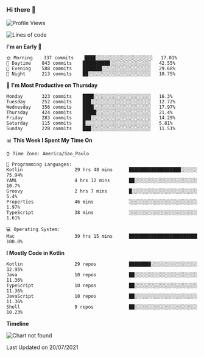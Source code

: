 ### Hi there 👋

<!--
**fernandonogueira/fernandonogueira** is a ✨ _special_ ✨ repository because its `README.md` (this file) appears on your GitHub profile.

Here are some ideas to get you started:

- 🔭 I’m currently working on ...
- 🌱 I’m currently learning ...
- 👯 I’m looking to collaborate on ...
- 🤔 I’m looking for help with ...
- 💬 Ask me about ...
- 📫 How to reach me: ...
- 😄 Pronouns: ...
- ⚡ Fun fact: ...
-->

<!--START_SECTION:waka-->
![Profile Views](http://img.shields.io/badge/Profile%20Views-18-blue)

![Lines of code](https://img.shields.io/badge/From%20Hello%20World%20I%27ve%20Written-450973%20lines%20of%20code-blue)

**I'm an Early 🐤** 

```text
🌞 Morning    337 commits    ████░░░░░░░░░░░░░░░░░░░░░   17.01% 
🌆 Daytime    843 commits    ██████████░░░░░░░░░░░░░░░   42.55% 
🌃 Evening    588 commits    ███████░░░░░░░░░░░░░░░░░░   29.68% 
🌙 Night      213 commits    ██░░░░░░░░░░░░░░░░░░░░░░░   10.75%

```
📅 **I'm Most Productive on Thursday** 

```text
Monday       323 commits    ████░░░░░░░░░░░░░░░░░░░░░   16.3% 
Tuesday      252 commits    ███░░░░░░░░░░░░░░░░░░░░░░   12.72% 
Wednesday    356 commits    ████░░░░░░░░░░░░░░░░░░░░░   17.97% 
Thursday     424 commits    █████░░░░░░░░░░░░░░░░░░░░   21.4% 
Friday       283 commits    ███░░░░░░░░░░░░░░░░░░░░░░   14.29% 
Saturday     115 commits    █░░░░░░░░░░░░░░░░░░░░░░░░   5.81% 
Sunday       228 commits    ███░░░░░░░░░░░░░░░░░░░░░░   11.51%

```


📊 **This Week I Spent My Time On** 

```text
⌚︎ Time Zone: America/Sao_Paulo

💬 Programming Languages: 
Kotlin                   29 hrs 48 mins      ███████████████████░░░░░░   75.94% 
YAML                     4 hrs 12 mins       ██░░░░░░░░░░░░░░░░░░░░░░░   10.7% 
Groovy                   2 hrs 7 mins        █░░░░░░░░░░░░░░░░░░░░░░░░   5.4% 
Properties               46 mins             ░░░░░░░░░░░░░░░░░░░░░░░░░   1.97% 
TypeScript               38 mins             ░░░░░░░░░░░░░░░░░░░░░░░░░   1.61%

💻 Operating System: 
Mac                      39 hrs 15 mins      █████████████████████████   100.0%

```

**I Mostly Code in Kotlin** 

```text
Kotlin                   29 repos            ████████░░░░░░░░░░░░░░░░░   32.95% 
Java                     10 repos            ██░░░░░░░░░░░░░░░░░░░░░░░   11.36% 
TypeScript               10 repos            ██░░░░░░░░░░░░░░░░░░░░░░░   11.36% 
JavaScript               10 repos            ██░░░░░░░░░░░░░░░░░░░░░░░   11.36% 
Shell                    9 repos             ██░░░░░░░░░░░░░░░░░░░░░░░   10.23%

```


**Timeline**

![Chart not found](https://raw.githubusercontent.com/fernandonogueira/fernandonogueira/master/charts/bar_graph.png) 


 Last Updated on 20/07/2021
<!--END_SECTION:waka-->

